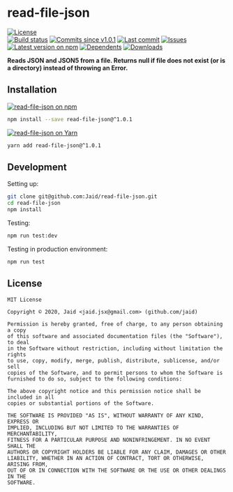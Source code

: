 # read-file-json


<a href="https://raw.githubusercontent.com/Jaid/read-file-json/master/license.txt"><img src="https://img.shields.io/github/license/Jaid/read-file-json?style=flat-square" alt="License"/></a>  
<a href="https://actions-badge.atrox.dev/Jaid/read-file-json/goto"><img src="https://img.shields.io/endpoint.svg?style=flat-square&url=https%3A%2F%2Factions-badge.atrox.dev%2FJaid%2Fread-file-json%2Fbadge" alt="Build status"/></a> <a href="https://github.com/Jaid/read-file-json/commits"><img src="https://img.shields.io/github/commits-since/Jaid/read-file-json/v1.0.1?style=flat-square&logo=github" alt="Commits since v1.0.1"/></a> <a href="https://github.com/Jaid/read-file-json/commits"><img src="https://img.shields.io/github/last-commit/Jaid/read-file-json?style=flat-square&logo=github" alt="Last commit"/></a> <a href="https://github.com/Jaid/read-file-json/issues"><img src="https://img.shields.io/github/issues/Jaid/read-file-json?style=flat-square&logo=github" alt="Issues"/></a>  
<a href="https://npmjs.com/package/read-file-json"><img src="https://img.shields.io/npm/v/read-file-json?style=flat-square&logo=npm&label=latest%20version" alt="Latest version on npm"/></a> <a href="https://github.com/Jaid/read-file-json/network/dependents"><img src="https://img.shields.io/librariesio/dependents/npm/read-file-json?style=flat-square&logo=npm" alt="Dependents"/></a> <a href="https://npmjs.com/package/read-file-json"><img src="https://img.shields.io/npm/dm/read-file-json?style=flat-square&logo=npm" alt="Downloads"/></a>

**Reads JSON and JSON5 from a file. Returns null if file does not exist (or is a directory) instead of throwing an Error.**















## Installation
<a href="https://npmjs.com/package/read-file-json"><img src="https://img.shields.io/badge/npm-read--file--json-C23039?style=flat-square&logo=npm" alt="read-file-json on npm"/></a>
```bash
npm install --save read-file-json@^1.0.1
```
<a href="https://yarnpkg.com/package/read-file-json"><img src="https://img.shields.io/badge/Yarn-read--file--json-2F8CB7?style=flat-square&logo=yarn&logoColor=white" alt="read-file-json on Yarn"/></a>
```bash
yarn add read-file-json@^1.0.1
```








## Development



Setting up:
```bash
git clone git@github.com:Jaid/read-file-json.git
cd read-file-json
npm install
```
Testing:
```bash
npm run test:dev
```
Testing in production environment:
```bash
npm run test
```


## License
```text
MIT License

Copyright © 2020, Jaid <jaid.jsx@gmail.com> (github.com/jaid)

Permission is hereby granted, free of charge, to any person obtaining a copy
of this software and associated documentation files (the "Software"), to deal
in the Software without restriction, including without limitation the rights
to use, copy, modify, merge, publish, distribute, sublicense, and/or sell
copies of the Software, and to permit persons to whom the Software is
furnished to do so, subject to the following conditions:

The above copyright notice and this permission notice shall be included in all
copies or substantial portions of the Software.

THE SOFTWARE IS PROVIDED "AS IS", WITHOUT WARRANTY OF ANY KIND, EXPRESS OR
IMPLIED, INCLUDING BUT NOT LIMITED TO THE WARRANTIES OF MERCHANTABILITY,
FITNESS FOR A PARTICULAR PURPOSE AND NONINFRINGEMENT. IN NO EVENT SHALL THE
AUTHORS OR COPYRIGHT HOLDERS BE LIABLE FOR ANY CLAIM, DAMAGES OR OTHER
LIABILITY, WHETHER IN AN ACTION OF CONTRACT, TORT OR OTHERWISE, ARISING FROM,
OUT OF OR IN CONNECTION WITH THE SOFTWARE OR THE USE OR OTHER DEALINGS IN THE
SOFTWARE.
```
